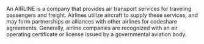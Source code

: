 An AIRLINE is a company that provides air transport services for traveling passengers and freight. Airlines utilize aircraft to supply these services, and may form partnerships or alliances with other airlines for codeshare agreements. Generally, airline companies are recognized with an air operating certificate or license issued by a governmental aviation body.
